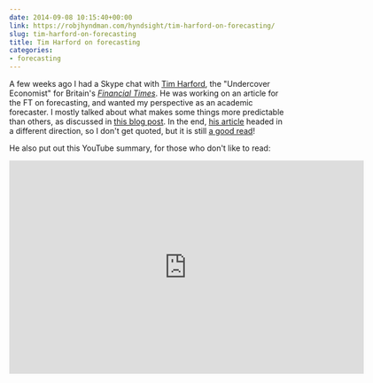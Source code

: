 ```yaml
---
date: 2014-09-08 10:15:40+00:00
link: https://robjhyndman.com/hyndsight/tim-harford-on-forecasting/
slug: tim-harford-on-forecasting
title: Tim Harford on forecasting
categories:
- forecasting
---
```


A few weeks ago I had a Skype chat with [Tim Harford](http://timharford.com/), the "Undercover Economist" for Britain's _[Financial Times](http://www.ft.com)_. He was working on an article for the FT on forecasting, and wanted my perspective as an academic forecaster. I mostly talked about what makes some things more predictable than others, as discussed in [this blog post](https://robjhyndman.com/hyndsight/hardforecasts/). In the end, [his article](http://www.ft.com/cms/s/2/3950604a-33bc-11e4-ba62-00144feabdc0.html) headed in a different direction, so I don't get quoted, but it is still [a good read](http://www.ft.com/cms/s/2/3950604a-33bc-11e4-ba62-00144feabdc0.html)!

He also put out this YouTube summary, for those who don't like to read:

<div class="embed video-player" style="padding-bottom: 4ex;">
  <iframe class="youtube-player" type="text/html" width="640" height="385" src="https://www.youtube.com/embed/GLFESnkOJTs" allowfullscreen frameborder="0">
  </iframe><br>
</div>
